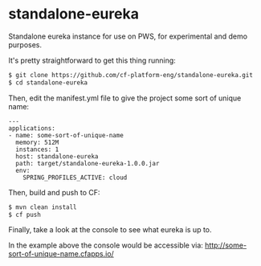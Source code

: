 # standalone-eureka
Standalone eureka instance for use on PWS, for experimental and demo purposes.

It's pretty straightforward to get this thing running:
```bash
$ git clone https://github.com/cf-platform-eng/standalone-eureka.git
$ cd standalone-eureka
```

Then, edit the manifest.yml file to give the project some sort of unique name:
```
---
applications:
- name: some-sort-of-unique-name
  memory: 512M
  instances: 1
  host: standalone-eureka
  path: target/standalone-eureka-1.0.0.jar
  env:
    SPRING_PROFILES_ACTIVE: cloud
```
Then, build and push to CF:

```bash
$ mvn clean install
$ cf push
```
Finally, take a look at the console to see what eureka is up to. 

In the example above the console would be accessible via: http://some-sort-of-unique-name.cfapps.io/
